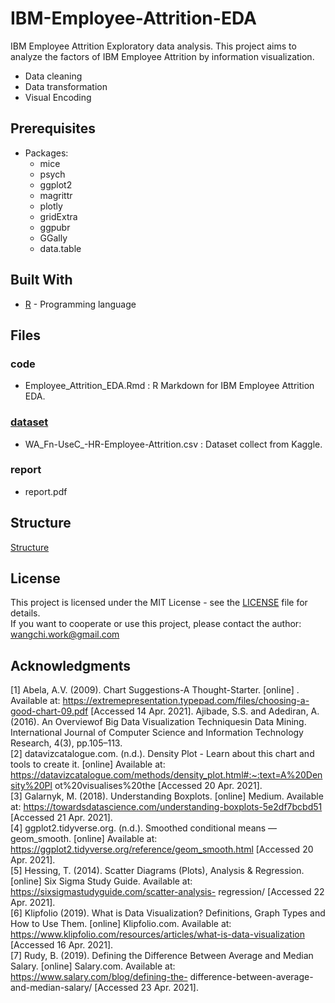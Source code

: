 # IBM-Employee-Attrition-EDA
IBM Employee Attrition Exploratory data analysis.
This project aims to analyze the factors of IBM Employee Attrition by information visualization.
* Data cleaning
* Data transformation
* Visual Encoding


## Prerequisites

- Packages:  
  * mice
  * psych
  * ggplot2
  * magrittr
  * plotly
  * gridExtra
  * ggpubr
  * GGally
  * data.table

## Built With

* [R](https://www.r-project.org/) - Programming language


## Files
### code
- Employee_Attrition_EDA.Rmd :  R Markdown for IBM Employee Attrition EDA.
### [dataset](https://www.kaggle.com/pavansubhasht/ibm-hr-analytics-attrition-dataset)
- WA_Fn-UseC_-HR-Employee-Attrition.csv : Dataset collect from Kaggle.
### report
- report.pdf


## Structure
[Structure](report_structure.png)


## License

This project is licensed under the MIT License - see the [LICENSE](LICENSE) file for details.  
If you want to cooperate or use this project, please contact the author: wangchi.work@gmail.com


## Acknowledgments

[1] Abela, A.V. (2009). Chart Suggestions-A Thought-Starter. [online] . Available at: https://extremepresentation.typepad.com/files/choosing-a-good-chart-09.pdf [Accessed 14 Apr. 2021].
Ajibade, S.S. and Adediran, A. (2016). An Overviewof Big Data Visualization Techniquesin Data Mining. International Journal of Computer Science and Information Technology Research, 4(3), pp.105–113.  
[2] datavizcatalogue.com. (n.d.). Density Plot - Learn about this chart and tools to create it. [online] Available at: https://datavizcatalogue.com/methods/density_plot.html#:~:text=A%20Density%20Pl ot%20visualises%20the [Accessed 20 Apr. 2021].    
[3] Galarnyk, M. (2018). Understanding Boxplots. [online] Medium. Available at: https://towardsdatascience.com/understanding-boxplots-5e2df7bcbd51 [Accessed 21 Apr. 2021].  
[4] ggplot2.tidyverse.org. (n.d.). Smoothed conditional means — geom_smooth. [online] Available at: https://ggplot2.tidyverse.org/reference/geom_smooth.html [Accessed 20 Apr. 2021].  
[5] Hessing, T. (2014). Scatter Diagrams (Plots), Analysis & Regression. [online] Six Sigma Study Guide. Available at: https://sixsigmastudyguide.com/scatter-analysis- regression/ [Accessed 22 Apr. 2021].  
[6] Klipfolio (2019). What is Data Visualization? Definitions, Graph Types and How to Use Them. [online] Klipfolio.com. Available at: https://www.klipfolio.com/resources/articles/what-is-data-visualization [Accessed 16 Apr. 2021].  
[7] Rudy, B. (2019). Defining the Difference Between Average and Median Salary. [online] Salary.com. Available at: https://www.salary.com/blog/defining-the- difference-between-average-and-median-salary/ [Accessed 23 Apr. 2021].
